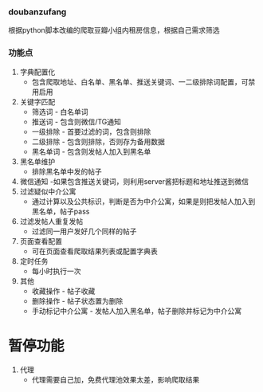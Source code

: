 ### doubanzufang
根据python脚本改编的爬取豆瓣小组内租房信息，根据自己需求筛选

### 功能点
1. 字典配置化
   - 包含爬取地址、白名单、黑名单、推送关键词、一二级排除词配置，可禁用启用
2. 关键字匹配
   - 筛选词 - 白名单词
   - 推送词 - 包含则微信/TG通知
   - 一级排除 - 首要过滤的词，包含则排除
   - 二级排除 - 包含则排除，否则存为备用数据
   - 黑名单词 - 包含则发帖人加入到黑名单
3. 黑名单维护
   - 排除黑名单中发的帖子
4. 微信通知
   -如果包含推送关键词，则利用server酱把标题和地址推送到微信
5. 过滤疑似中介公寓
   - 通过计算以及公共标识，判断是否为中介公寓，如果是则把发帖人加入到黑名单，帖子pass
6. 过滤发帖人重复发帖
   - 过滤同一用户发好几个同样的帖子
7. 页面查看配置
   - 可在页面查看爬取结果列表或配置字典表
8. 定时任务
   - 每小时执行一次
9. 其他
   - 收藏操作 - 帖子收藏
   - 删除操作 - 帖子状态置为删除
   - 手动标记中介公寓 - 发帖人加入黑名单，帖子删除并标记为中介公寓

# 暂停功能
1. 代理
   - 代理需要自己加，免费代理池效果太差，影响爬取结果

